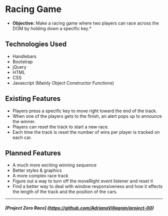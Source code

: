 # Racing Game

* **Objective:** Make a racing game where two players can race across the DOM by holding down a specific key.*

## Technologies Used

* Handlebars
* Bootstrap
* jQuery
* HTML
* CSS
* Javascript (Mainly Object Constructor Functions)


## Existing Features

* Players press a specific key to move right toward the end of the track.
* When one of the players gets to the finish, an alert pops up to announce the winner.
* Players can reset the track to start a new race.
* Each time the track is reset the number of wins per player is tracked on each car.

## Planned Features

* A much more exciting winning sequence
* Better styles & graphics
* A more complex race track
* Figure out a way to turn off the moveRight event listener and reset it
* Find a better way to deal with window responsiveness and how it effects the length of the track and the position of the cars.

---

##### [Project Zero Race] (https://github.com/AdrianaVillagran/project-00)

